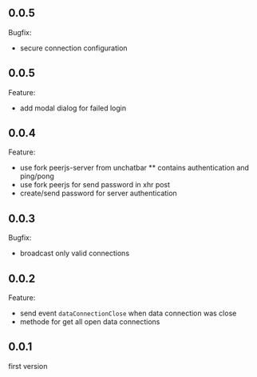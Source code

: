 ## 0.0.5
Bugfix:
* secure connection configuration

## 0.0.5
Feature:
* add modal dialog for failed login

## 0.0.4
Feature:
* use fork peerjs-server from unchatbar
** contains authentication and ping/pong
* use fork peerjs for send password in xhr post
* create/send password for server authentication

## 0.0.3
Bugfix:

* broadcast only valid connections

## 0.0.2
Feature:

* send event `dataConnectionClose` when data connection was close
* methode for get all open data connections

## 0.0.1
first version

